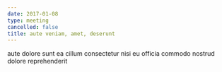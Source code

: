 ```yaml
---
date: 2017-01-08
type: meeting
cancelled: false
title: aute veniam, amet, deserunt
---
```

aute dolore sunt ea cillum consectetur nisi eu officia commodo nostrud dolore reprehenderit